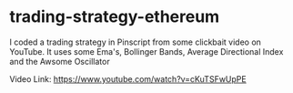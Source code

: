 # trading-strategy-ethereum

I coded a trading strategy in Pinscript from some clickbait video on YouTube. It uses some Ema's, Bollinger Bands, Average Directional Index and the Awsome Oscillator

Video Link: https://www.youtube.com/watch?v=cKuTSFwUpPE


